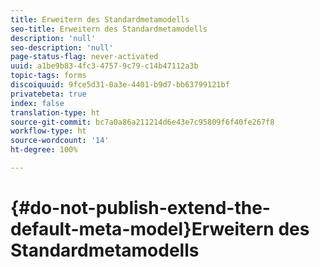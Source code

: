 ```yaml
---
title: Erweitern des Standardmetamodells
seo-title: Erweitern des Standardmetamodells
description: 'null'
seo-description: 'null'
page-status-flag: never-activated
uuid: a1be9b83-4fc3-4757-9c79-c14b47112a3b
topic-tags: forms
discoiquuid: 9fce5d31-0a3e-4401-b9d7-bb63799121bf
privatebeta: true
index: false
translation-type: ht
source-git-commit: bc7a0a86a211214d6e43e7c95809f6f40fe267f8
workflow-type: ht
source-wordcount: '14'
ht-degree: 100%

---
```



# {#do-not-publish-extend-the-default-meta-model}Erweitern des Standardmetamodells

<!--
[DO NOT PUBLISH] 
-->
